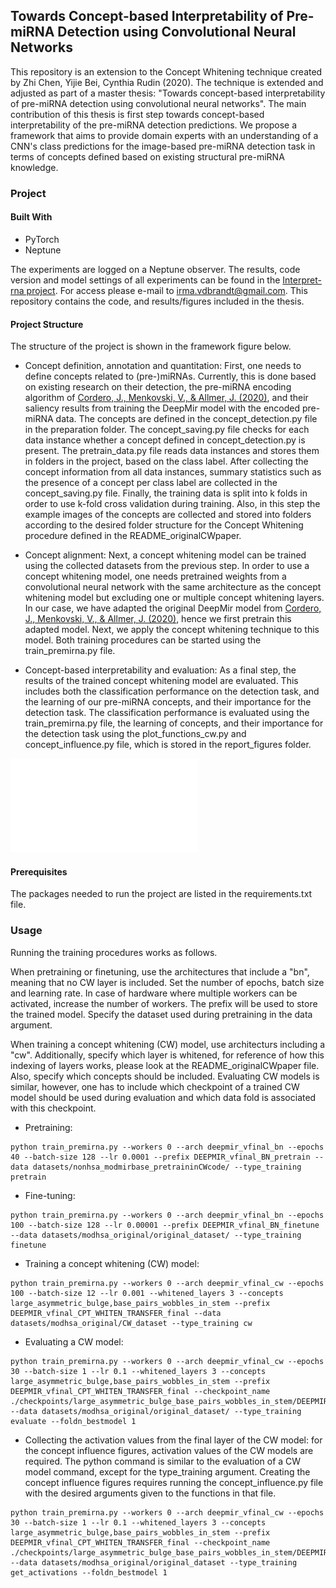 ## Towards Concept-based Interpretability of Pre-miRNA Detection using Convolutional Neural Networks

This repository is an extension to the Concept Whitening technique created by Zhi Chen, Yijie Bei, Cynthia Rudin (2020). 
The technique is extended and adjusted as part of a master thesis: "Towards concept-based interpretability of pre-miRNA 
detection using convolutional neural networks". The main contribution of this thesis is first step towards concept-based interpretability of the
pre-miRNA detection predictions. We propose a framework that aims to provide domain experts
with an understanding of a CNN's class predictions for the image-based pre-miRNA detection
task in terms of concepts defined based on existing structural pre-miRNA knowledge.

### Project

#### Built With

- PyTorch
- Neptune

The experiments are logged on a Neptune observer. The results, code version and model settings of all experiments can be 
found in the [Interpret-rna project](https://app.neptune.ai/irmavdbrandt/Interpret-rna/experiments?split=tbl&dash=charts&viewId=standard-view). For 
access please e-mail to irma.vdbrandt@gmail.com. This repository contains the code, and results/figures included in the 
thesis.

#### Project Structure
The structure of the project is shown in the framework figure below. 

- Concept definition, annotation and quantitation: First, one needs to define concepts related to 
(pre-)miRNAs. Currently, this is done based on existing research on their detection, the pre-miRNA encoding algorithm of 
[Cordero, J., Menkovski, V., & Allmer, J. (2020)](https://www.biorxiv.org/content/10.1101/840579v2.abstract), and 
their saliency results from training the DeepMir model with the encoded pre-miRNA data. The concepts are defined
in the concept_detection.py file in the preparation folder. The concept_saving.py file checks for each data instance
whether a concept defined in concept_detection.py is present. The pretrain_data.py file reads data instances and stores
them in folders in the project, based on the class label. After collecting the concept information from all data
  instances, summary statistics such as the presence of a concept per class label are collected in the concept_saving.py
  file. Finally, the training data is split into k folds in order to use k-fold cross validation during training. Also,
  in this step the example images of the concepts are collected and stored into folders according to the desired
  folder structure for the Concept Whitening procedure defined in the README_originalCWpaper. 
  
- Concept alignment: Next, a concept whitening model can be trained using the collected datasets from the previous step.
In order to use a concept whitening model, one needs pretrained weights from a convolutional neural network with the same 
  architecture as the concept whitening model but excluding one or multiple concept whitening layers. In our case, we have 
  adapted the original DeepMir model from [Cordero, J., Menkovski, V., & Allmer, J. (2020)](https://www.biorxiv.org/content/10.1101/840579v2.abstract),
  hence we first pretrain this adapted model. Next, we apply the concept whitening technique to this model. Both training
  procedures can be started using the train_premirna.py file.


- Concept-based interpretability and evaluation: As a final step, the results of the trained concept whitening model
are evaluated. This includes both the classification performance on the detection task, and the learning of our
  pre-miRNA concepts, and their importance for the detection task. The classification performance is evaluated using the 
  train_premirna.py file, the learning of concepts, and their importance for the detection task using the plot_functions_cw.py
  and concept_influence.py file, which is stored in the report_figures folder. 

![CW_framework](CW_framework.pdf)


#### Prerequisites
The packages needed to run the project are listed in the requirements.txt file.


### Usage
Running the training procedures works as follows.

When pretraining or finetuning, use the architectures that include a "bn", meaning that no CW layer is included. Set the number of epochs,
  batch size and learning rate. In case of hardware where multiple workers can be activated, increase the number of workers.
  The prefix will be used to store the trained model. Specify the dataset used during pretraining in the data argument.

When training a concept whitening (CW) model, use architecturs including a "cw". Additionally, specify which layer is whitened,
for reference of how this indexing of layers works, please look at the README_originalCWpaper file. Also, specify
which concepts should be included. Evaluating CW models is similar, however, one has to include which checkpoint of a trained CW
model should be used during evaluation and which data fold is associated with this checkpoint. 


- Pretraining:
````
python train_premirna.py --workers 0 --arch deepmir_vfinal_bn --epochs 40 --batch-size 128 --lr 0.0001 --prefix DEEPMIR_vfinal_BN_pretrain --data datasets/nonhsa_modmirbase_pretraininCWcode/ --type_training pretrain
````

- Fine-tuning:
````
python train_premirna.py --workers 0 --arch deepmir_vfinal_bn --epochs 100 --batch-size 128 --lr 0.00001 --prefix DEEPMIR_vfinal_BN_finetune --data datasets/modhsa_original/original_dataset/ --type_training finetune

````

- Training a concept whitening (CW) model:
````
python train_premirna.py --workers 0 --arch deepmir_vfinal_cw --epochs 100 --batch-size 12 --lr 0.001 --whitened_layers 3 --concepts large_asymmetric_bulge,base_pairs_wobbles_in_stem --prefix DEEPMIR_vfinal_CPT_WHITEN_TRANSFER_final --data datasets/modhsa_original/CW_dataset --type_training cw
````

- Evaluating a CW model:
````
python train_premirna.py --workers 0 --arch deepmir_vfinal_cw --epochs 30 --batch-size 1 --lr 0.1 --whitened_layers 3 --concepts large_asymmetric_bulge,base_pairs_wobbles_in_stem --prefix DEEPMIR_vfinal_CPT_WHITEN_TRANSFER_final --checkpoint_name ./checkpoints/large_asymmetric_bulge_base_pairs_wobbles_in_stem/DEEPMIR_vfinal_CPT_WHITEN_TRANSFER_final_3_foldn1_model_best.pth.tar --data datasets/modhsa_original/original_dataset/ --type_training evaluate --foldn_bestmodel 1
````

- Collecting the activation values from the final layer of the CW model: for the concept influence figures, activation 
  values of the CW models are required. The python command is similar to the evaluation of a CW model command, except for
  the type_training argument. Creating the concept influence figures requires running the concept_influence.py file with
  the desired arguments given to the functions in that file. 

````
python train_premirna.py --workers 0 --arch deepmir_vfinal_cw --epochs 30 --batch-size 1 --lr 0.1 --whitened_layers 3 --concepts large_asymmetric_bulge,base_pairs_wobbles_in_stem --prefix DEEPMIR_vfinal_CPT_WHITEN_TRANSFER_final --checkpoint_name ./checkpoints/large_asymmetric_bulge_base_pairs_wobbles_in_stem/DEEPMIR_vfinal_CPT_WHITEN_TRANSFER_final_3_foldn1_model_best.pth.tar --data datasets/modhsa_original/original_dataset --type_training get_activations --foldn_bestmodel 1
````
